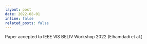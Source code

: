 ```yaml
---
layout: post
date: 2022-08-01
inline: false
related_posts: false
---
```


Paper accepted to IEEE VIS BELIV Workshop 2022 (Elhamdadi et al.)
